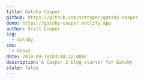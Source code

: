 ```yaml
---
title: Gatsby Casper
github: https://github.com/scttcper/gatsby-casper
demo: https://gatsby-casper.netlify.app
author: Scott Cooper
ssg:
  - Gatsby
cms:
  - Ghost
date: 2018-09-10T03:48:22.000Z
description: A Casper 2 blog starter for Gatsby
stale: false
---
```

